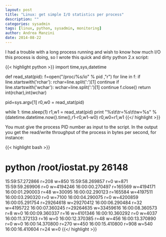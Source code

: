 ```yaml
---
layout: post
title: "Linux: get simple I/O statistics per process"
description: ""
categories: sysadmin
tags: [linux, python, sysadmin, monitoring]
author: Andrea Manzini
date: 2014-08-22
---
```


I had a trouble with a long process running and wish to know how much I/O
this process is doing, so I wrote this quick and dirty python 2.x script:

{{< highlight python >}}
import time,sys,datetime

def read_stat(pid):
  f=open("/proc/%s/io" % pid ,"r")
  for line in f:
    if line.startswith('rchar'):
      rchar=line.split(':')[1]
      continue
    if line.startswith('wchar'):
      wchar=line.split(':')[1]
      continue
  f.close()
  return int(rchar),int(wchar)

pid=sys.argv[1]
r0,w0 = read_stat(pid)

while 1:
  time.sleep(1)
  r1,w1 = read_stat(pid)
  print "%s\t\tr=%s\t\tw=%s" % (datetime.datetime.now().time(),r1-r0,w1-w0)
  r0,w0=r1,w1
{{</ highlight >}}

You must give the process PID number as input to the script. In the output you
get the read/write throughput of the process in bytes per second, for instance:

{{< highlight bash >}}
# python /root/iostat.py 26148
15:59:57.272866         r=208           w=850
15:59:58.269857         r=0             w=871
15:59:59.269906         r=0             w=4194246
16:00:00.270497         r=165569        w=4194171
16:00:01.290003         r=48            w=30095
16:00:02.290123         r=165584        w=4197511
16:00:03.290320         r=0             w=7100
16:00:04.290075         r=0             w=4200859
16:00:05.291754         r=29264618      w=29270412
16:00:06.290484         r=32            w=4195722
16:00:07.360245         r=29264635      w=33459616
16:00:08.360573         r=8             w=0
16:00:09.360337         r=16            w=4101346
16:00:10.360292         r=0             w=4037
16:00:11.372133         r=16            w=0
16:00:12.370385         r=48            w=456
16:00:13.370890         r=0             w=0
16:00:14.370800         r=270           w=450
16:00:15.410800         r=908           w=540
16:00:16.410604         r=24            w=0
{{</ highlight >}}



